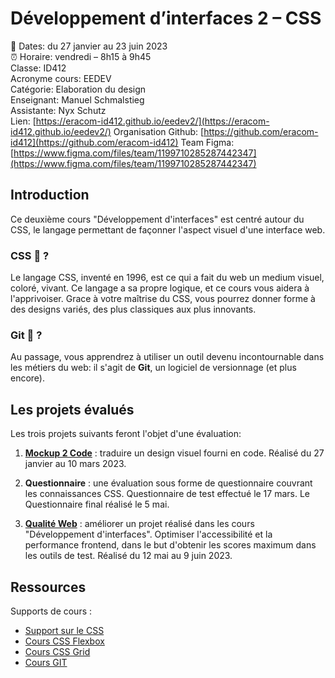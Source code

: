 # Développement d’interfaces 2 – CSS

📅 Dates: du 27 janvier au 23 juin 2023  
⏰ Horaire: vendredi – 8h15 à 9h45  
Classe: ID412  
Acronyme cours: EEDEV  
Catégorie: Elaboration du design  
Enseignant: Manuel Schmalstieg  
Assistante: Nyx Schutz  
Lien: [https://eracom-id412.github.io/eedev2/](https://eracom-id412.github.io/eedev2/)
Organisation Github: [https://github.com/eracom-id412](https://github.com/eracom-id412)
Team Figma: [https://www.figma.com/files/team/1199710285287442347](https://www.figma.com/files/team/1199710285287442347)


## Introduction

Ce deuxième cours "Développement d'interfaces" est centré autour du CSS, le langage permettant de façonner l'aspect visuel d'une interface web.

### CSS 🤔 ?

Le langage CSS, inventé en 1996, est ce qui a fait du web un medium visuel, coloré, vivant. Ce langage a sa propre logique, et ce cours vous aidera à l'apprivoiser. Grace à votre maîtrise du CSS, vous pourrez donner forme à des designs variés, des plus classiques aux plus innovants.

### Git 🤯 ?

Au passage, vous apprendrez à utiliser un outil devenu incontournable dans les métiers du web: il s'agit de **Git**, un logiciel de versionnage (et plus encore).

## Les projets évalués

Les trois projets suivants feront l'objet d'une évaluation:

1) **[Mockup 2 Code](mockup2code.html)** : traduire un design visuel fourni en code. Réalisé du 27 janvier au 10 mars 2023.

2) **Questionnaire** : une évaluation sous forme de questionnaire couvrant les connaissances CSS. Questionnaire de test effectué le 17 mars. Le Questionnaire final réalisé le 5 mai.

3) **[Qualité Web](qualite-web.html)** : améliorer un projet réalisé dans les cours "Développement d'interfaces". Optimiser l'accessibilité et la performance frontend, dans le but d'obtenir les scores maximum dans les outils de test. Réalisé du 12 mai au 9 juin 2023.

## Ressources

Supports de cours : 

- [Support sur le CSS](https://cours-web.ch/css/)
- [Cours CSS Flexbox](https://cours-web.ch/css-flexbox/)
- [Cours CSS Grid](https://cours-web.ch/css-grid/)
- [Cours GIT](https://cours-web.ch/git/)